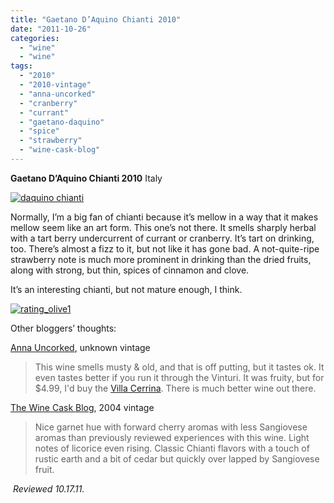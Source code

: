 ```yaml
---
title: "Gaetano D’Aquino Chianti 2010"
date: "2011-10-26"
categories: 
  - "wine"
  - "wine"
tags: 
  - "2010"
  - "2010-vintage"
  - "anna-uncorked"
  - "cranberry"
  - "currant"
  - "gaetano-daquino"
  - "spice"
  - "strawberry"
  - "wine-cask-blog"
---
```


**Gaetano D’Aquino Chianti 2010** Italy

[![](http://s3.amazonaws.com/thegourmez-wpmedia/2011/10/daquino-chianti.jpg "daquino chianti")](http://s3.amazonaws.com/thegourmez-wpmedia/2011/10/daquino-chianti.jpg)

Normally, I’m a big fan of chianti because it’s mellow in a way that it makes mellow seem like an art form. This one’s not there. It smells sharply herbal with a tart berry undercurrent of currant or cranberry. It’s tart on drinking, too. There’s almost a fizz to it, but not like it has gone bad. A not-quite-ripe strawberry note is much more prominent in drinking than the dried fruits, along with strong, but thin, spices of cinnamon and clove.

It’s an interesting chianti, but not mature enough, I think.

[![](http://s3.amazonaws.com/thegourmez-wpmedia/2009/04/rating_olive1.gif "rating_olive1")](http://s3.amazonaws.com/thegourmez-wpmedia/2009/04/rating_olive1.gif)

Other bloggers’ thoughts:

[Anna Uncorked](http://www.annauncorked.com/2010/05/gaetano-daquino-chianti-docg-08-499.html), unknown vintage

> This wine smells musty & old, and that is off putting, but it tastes ok. It even tastes better if you run it through the Vinturi. It was fruity, but for $4.99, I'd buy the [Villa Cerrina](http://albinnyc.blogspot.com/2010/02/villa-cerrina-montepulciano-doc-499.html). There is much better wine out there.

[The Wine Cask Blog](http://winecask.blogspot.com/2010/10/gaetano-daquino-chianti-riserva-2004.html), 2004 vintage

> Nice garnet hue with forward cherry aromas with less Sangiovese aromas than previously reviewed experiences with this wine. Light notes of licorice even rising. Classic Chianti flavors with a touch of rustic earth and a bit of cedar but quickly over lapped by Sangiovese fruit.

 _Reviewed 10.17.11._
